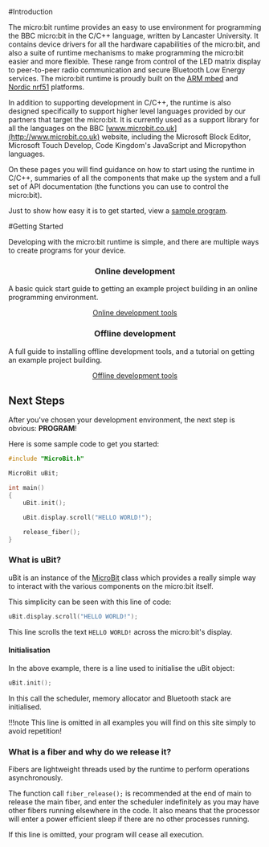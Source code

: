 #Introduction

The micro:bit runtime provides an easy to use environment for programming the BBC micro:bit
in the C/C++ language, written by Lancaster University. It contains device drivers for all the hardware capabilities of the micro:bit,
and also a suite of runtime mechanisms to make programming the micro:bit easier and more flexible. These
range from control of the LED matrix display to peer-to-peer radio communication and secure
Bluetooth Low Energy services. The micro:bit runtime is proudly built on the [ARM mbed](https://www.mbed.com)
and [Nordic nrf51](http://www.nordicsemi.com) platforms.

In addition to supporting development in C/C++, the runtime is also designed specifically to support
higher level languages provided by our partners that target the micro:bit. It is currently used as a support library for all the
languages on the BBC [www.microbit.co.uk](http://www.microbit.co.uk) website, including the Microsoft Block Editor, Microsoft Touch Develop, Code Kingdom's
JavaScript and Micropython languages.

On these pages you will find guidance on how to start using the runtime in C/C++, summaries of all the
components that make up the system and a full set of API documentation (the functions you can use to control the micro:bit).

Just to show how easy it is to get started, view a <a href="#next-steps">sample program</a>.

#Getting Started

Developing with the micro:bit runtime is simple, and there are multiple ways to create programs for your device.

<div class="col-sm-6">
    <center>
        <h3 id="online-environments">Online development</h3>
    </center>
    <p>
        A basic quick start guide to getting an example project building in an
        online programming environment.
    </p>
    <p>
        <center>
            <a href="online-toolchains" class="btn btn-lg btn-outline">
                Online development tools
            </a>
        </center>
    </p>
</div>
<div class="col-sm-6">
    <center>
        <h3 id="offline-environments">Offline development</h3>
    </center>
    <p>
        A full guide to installing offline development tools, and a tutorial on getting
        an example project building.
    </p>
    <p>
        <center>
            <a href="offline-toolchains" class="btn btn-lg btn-outline">
                Offline development tools
            </a>
        </center>
    </p>
</div>

## Next Steps

After you've chosen your development environment, the next step is obvious: **PROGRAM**!

Here is some sample code to get you started:

```cpp
#include "MicroBit.h"

MicroBit uBit;

int main()
{
    uBit.init();

    uBit.display.scroll("HELLO WORLD!");

    release_fiber();
}
```

### What is uBit?

uBit is an instance of the [MicroBit](ubit.md) class which provides a really simple way to interact
with the various components on the micro:bit itself.

This simplicity can be seen with this line of code:

```cpp
uBit.display.scroll("HELLO WORLD!");
```

This line scrolls the text `HELLO WORLD!` across the micro:bit's display.

#### Initialisation

In the above example, there is a line used to initialise the uBit object:

```cpp
uBit.init();
```

In this call the scheduler, memory allocator and Bluetooth stack are initialised.

!!!note
    This line is omitted in all examples you will find on this site simply to avoid
    repetition!


### What is a fiber and why do we release it?

Fibers are lightweight threads used by the runtime to perform operations asynchronously.

The function call `fiber_release();` is recommended at the end of main to release the main fiber, and enter
the scheduler indefinitely as you may have other fibers running elsewhere in the code.
It also means that the processor will enter a power efficient sleep if there are
no other processes running.

If this line is omitted, your program will cease all execution.
